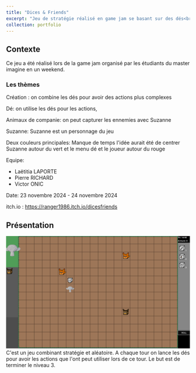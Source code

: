 ```yaml
---
title: "Dices & Friends"
excerpt: "Jeu de stratégie réalisé en game jam se basant sur des dés<br/><img src='/images/Suzanne.png'>"
collection: portfolio
---
```


## Contexte
Ce jeu a été réalisé lors de la game jam organisé par les étudiants du master imagine en un weekend.

### Les thèmes

Création : on combine les dés pour avoir des actions plus complexes

Dé: on utilise les dés pour les actions,

Animaux de companie: on peut capturer les ennemies avec Suzanne

Suzanne: Suzanne est un personnage du jeu

Deux couleurs principales: Manque de temps l'idée aurait été de centrer Suzanne autour du vert et le menu dé et le joueur autour du rouge


Equipe:
- Laëtitia LAPORTE
- Pierre RICHARD
- Victor ONIC

Date: 23 novembre 2024 - 24 novembre 2024

itch.io : https://ranger1986.itch.io/dicesfriends


## Présentation 
![Gameplay](/images/DicesAndFriends.png)
C'est un jeu combinant stratégie et aléatoire. A chaque tour on lance les dés pour avoir les actions que l'ont peut utiliser lors de ce tour. Le but est de terminer le niveau 3.